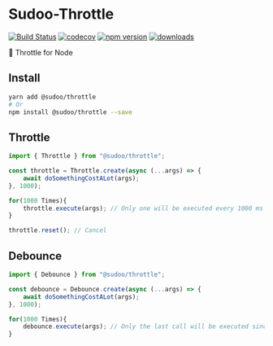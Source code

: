 # Sudoo-Throttle

[![Build Status](https://travis-ci.com/SudoDotDog/Sudoo-Throttle.svg?branch=master)](https://travis-ci.com/SudoDotDog/Sudoo-Throttle)
[![codecov](https://codecov.io/gh/SudoDotDog/Sudoo-Throttle/branch/master/graph/badge.svg)](https://codecov.io/gh/SudoDotDog/Sudoo-Throttle)
[![npm version](https://badge.fury.io/js/%40sudoo%2Fthrottle.svg)](https://www.npmjs.com/package/@sudoo/throttle)
[![downloads](https://img.shields.io/npm/dm/@sudoo/throttle.svg)](https://www.npmjs.com/package/@sudoo/throttle)

:mushroom: Throttle for Node

## Install

```sh
yarn add @sudoo/throttle
# Or
npm install @sudoo/throttle --save
```

## Throttle

```ts
import { Throttle } from "@sudoo/throttle";

const throttle = Throttle.create(async (...args) => {
    await doSomethingCostALot(args);
}, 1000);

for(1000 Times){
    throttle.execute(args); // Only one will be executed every 1000 ms
}

throttle.reset(); // Cancel
```

## Debounce

```ts
import { Debounce } from "@sudoo/throttle";

const debounce = Debounce.create(async (...args) => {
    await doSomethingCostALot(args);
}, 1000);

for(1000 Times){
    debounce.execute(args); // Only the last call will be executed since all action called within 1000 ms
}
```
